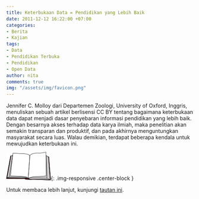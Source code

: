 ```yaml
---
title: Keterbukaan Data = Pendidikan yang Lebih Baik
date: 2011-12-12 16:22:00 +07:00
categories:
- Berita
- Kajian
tags:
- Data
- Pendidikan Terbuka
- Pendidikan
- Open Data
author: nita
comments: true
img: "/assets/img/favicon.png"
---
```


Jennifer C. Molloy dari Departemen Zoologi, University of Oxford, Inggris, menuliskan sebuah artikel berlisensi CC BY tentang bagaimana keterbukaan data dapat menjadi dasar penyebaran informasi pendidikan yang lebih baik. Dengan besarnya akses terhadap data karya ilmiah, maka penelitian akan semakin transparan dan produktif, dan pada akhirnya menguntungkan masyarakat secara luas. Walau demikian, terdapat beberapa kendala untuk mewujudkan keterbukaan ini.

![120px-Livre_ouvert.svg.png](/uploads/120px-Livre_ouvert.svg.png){: .img-responsive .center-block }

Untuk membaca lebih lanjut, kunjungi [tautan ini](http://www.plosbiology.org/article/info:doi%2F10.1371%2Fjournal.pbio.1001195?utm_source=feedburner&utm_medium=feed&utm_campaign=Feed:+plosbiology/NewArticles+%28Ambra+-+Biology+New+Articles%29).
